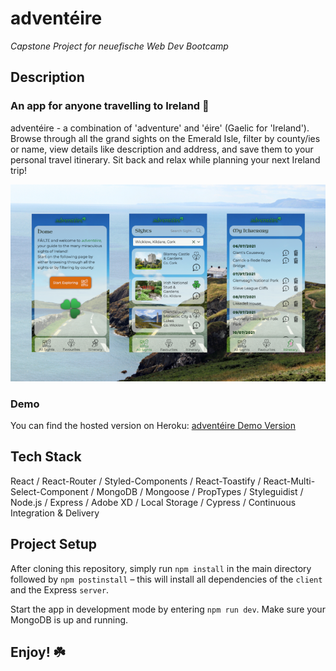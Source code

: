 # adventéire

_Capstone Project for neuefische Web Dev Bootcamp_

## Description

### An app for anyone travelling to Ireland 🧭

adventéire - a combination of 'adventure' and 'éire' (Gaelic for 'Ireland'). Browse through all the grand sights on the Emerald Isle, filter by county/ies or name, view details like description and address, and save them to your personal travel itinerary. Sit back and relax while planning your next Ireland trip!

![app screenshots](./client/src/assets/images/adventeire_github.png)

### Demo

You can find the hosted version on Heroku:
[adventéire Demo Version](https://adventeire.herokuapp.com)

## Tech Stack

React / React-Router / Styled-Components / React-Toastify / React-Multi-Select-Component / MongoDB / Mongoose / PropTypes / Styleguidist / Node.js / Express / Adobe XD / Local Storage / Cypress / Continuous Integration & Delivery

## Project Setup

After cloning this repository, simply run `npm install` in the main directory followed by `npm postinstall` – this will install all dependencies of the `client` and the Express `server`.

Start the app in development mode by entering `npm run dev`.
Make sure your MongoDB is up and running.

## Enjoy! ☘️
